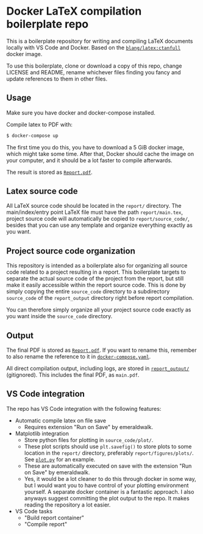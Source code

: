 # Docker LaTeX compilation boilerplate repo

This is a boilerplate repository for writing and compiling LaTeX documents locally with VS Code and Docker. Based on the [`blang/latex:ctanfull`](https://hub.docker.com/r/blang/latex/#!) docker image.

To use this boilerplate, clone or download a copy of this repo, change LICENSE and README, rename whichever files finding you fancy and update references to them in other files.

## Usage

Make sure you have docker and docker-compose installed.

Compile latex to PDF with:

```sh
$ docker-compose up
```

The first time you do this, you have to download a 5 GiB docker image, which might take some time. After that, Docker should cache the image on your computer, and it should be a lot faster to compile afterwards.

The result is stored as [`Report.pdf`](Report.pdf).

## Latex source code

All LaTeX source code should be located in the `report/` directory. The main/index/entry point LaTeX file must have the path `report/main.tex`, project source code will automatically be copied to `report/source_code/`, besides that you can use any template and organize everything exactly as you want.

## Project source code organization

This repository is intended as a boilerplate also for organizing all source code related to a project resulting in a report. This boilerplate targets to separate the actual source code of the project from the report, but still make it easily accessible within the report source code. This is done by simply copying the entire `source_code` directory to a subdirectory `source_code` of the `report_output` directory right before report compilation.

You can therefore simply organize all your project source code exactly as you want inside the `source_code` directory.

## Output

The final PDF is stored as [`Report.pdf`](Report.pdf). If you want to rename this, remember to also rename the reference to it in [`docker-compose.yaml`](docker-compose.yaml).

All direct compilation output, including logs, are stored in [`report_output/`](report_ouput/) (gitignored). This includes the final PDF, as `main.pdf`.

## VS Code integration

The repo has VS Code integration with the following features:

- Automatic compile latex on file save
  - Requires extension "Run on Save" by emeraldwalk.
- Matplotlib integration
  - Store python files for plotting in `source_code/plot/`.
  - These plot scripts should use `plt.savefig()` to store plots to some location in the `report/` directory, preferably `report/figures/plots/`. See [`plot.py`](source_code/plot/plot.py) for an example.
  - These are automatically executed on save with the extension "Run on Save" by emeraldwalk.
  - Yes, it would be a lot cleaner to do this through docker in some way, but I would want you to have control of your plotting environment yourself. A separate docker container is a fantastic approach. I also anyways suggest committing the plot output to the repo. It makes reading the repository a lot easier.
- VS Code tasks
  - "Build report container"
  - "Compile report"
